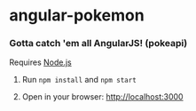 # angular-pokemon

### Gotta catch 'em all AngularJS! (pokeapi)

Requires [Node.js](http://nodejs.org/)

1. Run `npm install` and `npm start`

2. Open in your browser: [http://localhost:3000](http://localhost:3000)
